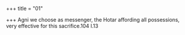 +++
title = "01"

+++
Agni we choose as messenger, the Hotar affording all possessions, very effective for this sacrifice.104 I.13